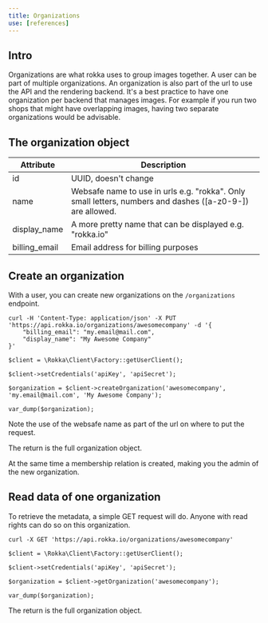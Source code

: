 ```yaml
---
title: Organizations
use: [references]
---
```


## Intro

Organizations are what rokka uses to group images together. A user can be part of multiple organizations.
An organization is also part of the url to use the API and the rendering backend. It's a best practice to
have one organization per backend that manages images. For example if you run two shops that might 
have overlapping images, having two separate organizations would be advisable.

## The organization object

| Attribute | Description |
| -------------- | ------------- |
| id | UUID, doesn't change |
| name | Websafe name to use in urls e.g. "rokka". Only small letters, numbers and dashes ([a-z0-9-]) are allowed. |
| display_name | A more pretty name that can be displayed e.g. "rokka.io" |
| billing_email | Email address for billing purposes |

## Create an organization

With a user, you can create new organizations on the `/organizations` endpoint.

```language-bash
curl -H 'Content-Type: application/json' -X PUT 'https://api.rokka.io/organizations/awesomecompany' -d '{
    "billing_email": "my.email@mail.com",
    "display_name": "My Awesome Company"
}'
```
```language-php
$client = \Rokka\Client\Factory::getUserClient();

$client->setCredentials('apiKey', 'apiSecret');

$organization = $client->createOrganization('awesomecompany', 'my.email@mail.com', 'My Awesome Company');

var_dump($organization);
```

Note the use of the websafe name as part of the url on where to put the request.

The return is the full organization object.

At the same time a membership relation is created, making you the admin of the new organization.

## Read data of one organization

To retrieve the metadata, a simple GET request will do. Anyone with read rights can do so on this organization.

```language-bash
curl -X GET 'https://api.rokka.io/organizations/awesomecompany'
```
```language-php
$client = \Rokka\Client\Factory::getUserClient();

$client->setCredentials('apiKey', 'apiSecret');

$organization = $client->getOrganization('awesomecompany');

var_dump($organization);
```

The return is the full organization object.
